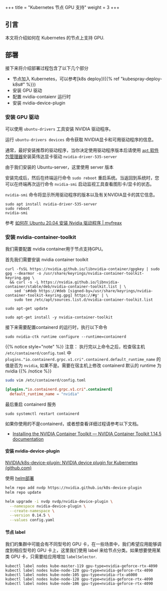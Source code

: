 +++
title = "Kubernetes 节点 GPU 支持"
weight = 3
+++

## 引言

本文将介绍如何在 Kubernetes 的节点上支持 GPU.

## 部署

接下来将介绍部署过程包含了以下几个部分
- 节点加入 Kubernetes，可以参考[k8s deploy]({{% ref "kubespray-deploy-k8s#" %}})
- 安装 GPU 驱动
- 配置 nvidia-contaienr 运行时
- 安装 nvidia-device-plugin

### 安装 GPU 驱动

可以使用 `ubuntu-drivers` 工具安装 NVIDIA 驱动程序。

运行 `ubuntu-drivers devices` 命令获取 NVIDIA显卡和可用驱动程序的信息。

通常，最好安装推荐的驱动程序，当你决定使用驱动程序版本后请使用 [`apt` 软件包管理器](https://www.myfreax.com/how-to-use-apt-command/)安装英伟达显卡驱动 `nvidia-driver-535-server`

由于我们安装的 Ubuntu-server，这里使用 server 版本

安装完成后，然后在终端运行命令 `sudo reboot` 重启系统。当返回到系统时，您可以在终端再次运行命令 `nvidia-smi` 启动监视工具查看图形卡/显卡的状态。

`nvidia-smi` 命令将显示所用驱动程序的版本以及有关NVIDIA显卡的其它信息。

```shell
sudo apt install nvidia-driver-535-server
sudo reboot
nvidia-smi
```

参考 [如何在 Ubuntu 20.04 安装 Nvidia 驱动程序 | myfreax](https://www.myfreax.com/how-to-nvidia-drivers-on-ubuntu-20-04/)

### 安装 nvidia-container-toolkit

我们需要配置 nvidia container用于节点支持GPU。

首先我们需要安装 nvidia container toolkit

```shell
curl -fsSL https://nvidia.github.io/libnvidia-container/gpgkey | sudo gpg --dearmor -o /usr/share/keyrings/nvidia-container-toolkit-keyring.gpg \
  && curl -s -L https://nvidia.github.io/libnvidia-container/stable/deb/nvidia-container-toolkit.list | \
    sed 's#deb https://#deb [signed-by=/usr/share/keyrings/nvidia-container-toolkit-keyring.gpg] https://#g' | \
    sudo tee /etc/apt/sources.list.d/nvidia-container-toolkit.list

sudo apt-get update

sudo apt-get install -y nvidia-container-toolkit
```

接下来需要配置containerd 的运行时，执行以下命令

```shell
sudo nvidia-ctk runtime configure --runtime=containerd
```

{{% notice style="note" %}}
注意： 执行完以上命令之后，检查宿主机 `/etc/containerd/config.toml` 中  `plugins."io.containerd.grpc.v1.cri".containerd.default_runtime_name` 的值是否为 `nvidia`, 如果不是。需要在宿主机上修改 containerd 默认的 runtime 为 nvidia
{{% /notice %}}


```bash
sudo vim /etc/containerd/config.toml
```

```toml
[plugins."io.containerd.grpc.v1.cri".containerd]
  default_runtime_name = "nvidia"
```

最后重启 containerd 服务

```shell
sudo systemctl restart containerd
```

如果你使用的不是containerd，或者想查看详细过程请参考以下文档。

- [Installing the NVIDIA Container Toolkit — NVIDIA Container Toolkit 1.14.5 documentation](https://docs.nvidia.com/datacenter/cloud-native/container-toolkit/latest/install-guide.html#configuring-docker)

#### 安装 nvidia-device-plugin

[NVIDIA/k8s-device-plugin: NVIDIA device plugin for Kubernetes (github.com)](https://github.com/NVIDIA/k8s-device-plugin)

使用 [helm部署](https://github.com/NVIDIA/k8s-device-plugin?tab=readme-ov-file#deployment-via-helm)


```bash
helm repo add nvdp https://nvidia.github.io/k8s-device-plugin
helm repo update

helm upgrade -i nvdp nvdp/nvidia-device-plugin \
  --namespace nvidia-device-plugin \
  --create-namespace \
  --version 0.14.5 \
  --values config.yaml
```

#### 节点 label

我们的集群中可能会有不同型号的 GPU 卡，在一些场景中，我们希望应用能够调度到相应型号的 GPU 卡上，这里我们使用 label 来给节点分类。如果想要使用某类 GPU 卡，只需要给应用增加 `labelSelector`.

```shell
kubectl label nodes kube-master-119 gpu-type=nvidia-geforce-rtx-4090
kubectl label nodes kube-node-120 gpu-type=nvidia-geforce-rtx-4090
kubectl label nodes kube-node-105 gpu-type=nvidia-rtx-a6000
kubectl label nodes kube-node-128 gpu-type=nvidia-geforce-rtx-4090
kubectl label nodes kube-node-106 gpu-type=nvidia-geforce-rtx-4090

```